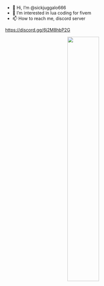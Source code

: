 - 👋 Hi, I’m @sickjuggalo666
- 👀 I’m interested in lua coding for fivem
- 📫 How to reach me, discord server

https://discord.gg/6j2M8hbP2G

<div align="center">
        <a href="https://ko-fi.com/sickjuggalo666"><img width="45%" src="https://github-readme-stats.vercel.app/api?username=thelindat&layout=compact&theme=react&hide_border=true&show_icons=true"/></a>
</div>

